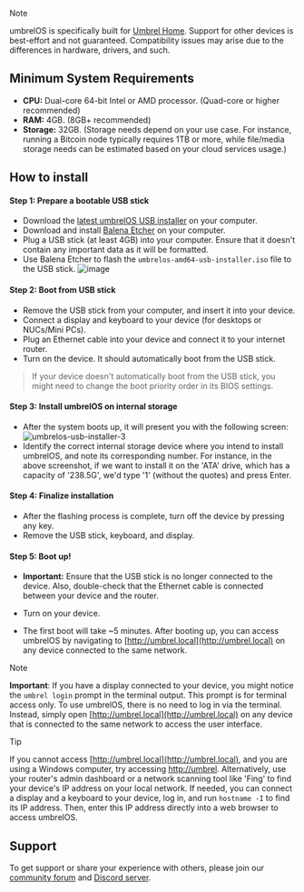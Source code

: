 > [!NOTE]
> umbrelOS is specifically built for [Umbrel Home](https://umbrel.com/umbrel-home). Support for other devices is best-effort and not guaranteed. Compatibility issues may arise due to the differences in hardware, drivers, and such.

## Minimum System Requirements

- **CPU:** Dual-core 64-bit Intel or AMD processor. (Quad-core or higher recommended)
- **RAM:** 4GB. (8GB+ recommended)
- **Storage:** 32GB. (Storage needs depend on your use case. For instance, running a Bitcoin node typically requires 1TB or more, while file/media storage needs can be estimated based on your cloud services usage.)

## How to install

#### Step 1: Prepare a bootable USB stick
- Download the [latest umbrelOS USB installer](https://download.umbrel.com/1.2.1/umbrelos-amd64-usb-installer.iso) on your computer.
- Download and install [Balena Etcher](https://www.balena.io/etcher/) on your computer.
- Plug a USB stick (at least 4GB) into your computer. Ensure that it doesn't contain any important data as it will be formatted.
- Use Balena Etcher to flash the `umbrelos-amd64-usb-installer.iso` file to the USB stick.
![image](https://github.com/getumbrel/umbrel/assets/10330103/b67f31f5-95d0-4ad5-8945-76bf32b1b8e3)

#### Step 2: Boot from USB stick
- Remove the USB stick from your computer, and insert it into your device.
- Connect a display and keyboard to your device (for desktops or NUCs/Mini PCs). 
- Plug an Ethernet cable into your device and connect it to your internet router.
- Turn on the device. It should automatically boot from the USB stick.
> If your device doesn't automatically boot from the USB stick, you might need to change the boot priority order in its BIOS settings.

#### Step 3: Install umbrelOS on internal storage
- After the system boots up, it will present you with the following screen:
![umbrelos-usb-installer-3](https://github.com/getumbrel/umbrel/assets/10330103/e8c23d0e-230d-48e0-a77a-a1ffc2d5293c)
- Identify the correct internal storage device where you intend to install umbrelOS, and note its corresponding number. For instance, in the above screenshot, if we want to install it on the 'ATA' drive, which has a capacity of '238.5G', we'd type '1' (without the quotes) and press Enter.

#### Step 4: Finalize installation

- After the flashing process is complete, turn off the device by pressing any key.
- Remove the USB stick, keyboard, and display.

#### Step 5: Boot up!

- **Important:** Ensure that the USB stick is no longer connected to the device. Also, double-check that the Ethernet cable is connected between your device and the router.

- Turn on your device.

- The first boot will take ~5 minutes. After booting up, you can access umbrelOS by navigating to [http://umbrel.local](http://umbrel.local) on any device connected to the same network.

> [!NOTE]
> **Important**: If you have a display connected to your device, you might notice the `umbrel login` prompt in the terminal output. This prompt is for terminal access only. To use umbrelOS, there is no need to log in via the terminal. Instead, simply open [http://umbrel.local](http://umbrel.local) on any device that is connected to the same network to access the user interface.


> [!TIP]
> If you cannot access [http://umbrel.local](http://umbrel.local), and you are using a Windows computer, try accessing [http://umbrel](http://umbrel). Alternatively, use your router's admin dashboard or a network scanning tool like 'Fing' to find your device's IP address on your local network. If needed, you can connect a display and a keyboard to your device, log in, and run `hostname -I` to find its IP address. Then, enter this IP address directly into a web browser to access umbrelOS.

## Support

To get support or share your experience with others, please join our [community forum](https://community.umbrel.com) and [Discord server](http://discord.gg/efNtFzqtdx).